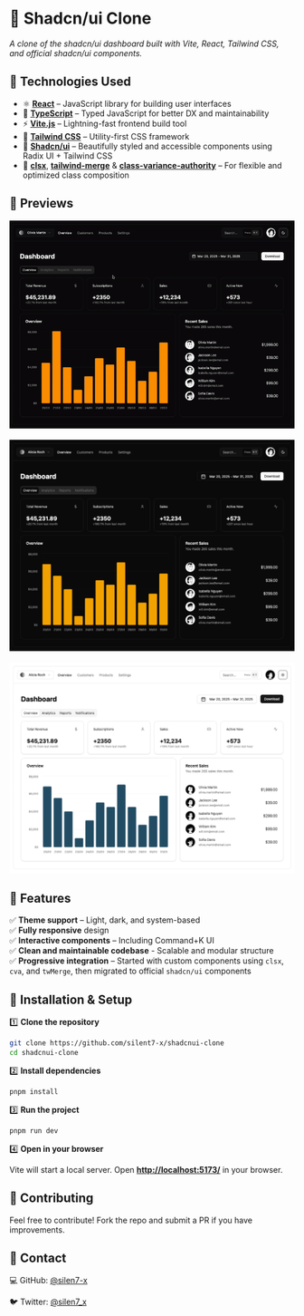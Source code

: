 # 🧩 Shadcn/ui Clone

_A clone of the shadcn/ui dashboard built with Vite, React, Tailwind CSS, and official shadcn/ui components._

## 🎨 Technologies Used

- ⚛️ **[React](https://reactjs.org/)** – JavaScript library for building user interfaces
- 🧠 **[TypeScript](https://www.typescriptlang.org/)** – Typed JavaScript for better DX and maintainability
- ⚡ **[Vite.js](https://vitejs.dev/)** – Lightning-fast frontend build tool
- 💨 **[Tailwind CSS](https://tailwindcss.com/)** – Utility-first CSS framework
- 🧱 **[Shadcn/ui](https://ui.shadcn.com/)** – Beautifully styled and accessible components using Radix UI + Tailwind CSS
- 🧠 **[clsx](https://github.com/lukeed/clsx)**, **[tailwind-merge](https://github.com/dcastil/tailwind-merge)** & **[class-variance-authority](https://cva.style/)** – For flexible and optimized class composition

## 📸 Previews

<p align="center">
  <img src="shadcnuiclone.gif" alt="shadcn/ui clone preview GIF">
  <br><br>
  <img src="shadcnuiclonedark.png" alt="shadcn/ui clone static preview dark">
  <br><br>
  <img src="shadcnuiclonelight.png" alt="shadcn/ui clone static preview light">
</p>

## 🚀 Features

✅ **Theme support** – Light, dark, and system-based  
✅ **Fully responsive** design  
✅ **Interactive components** – Including Command+K UI  
✅ **Clean and maintainable codebase** - Scalable and modular structure  
✅ **Progressive integration** – Started with custom components using `clsx`, `cva`, and `twMerge`, then migrated to official `shadcn/ui` components

## 🔧 Installation & Setup

1️⃣ **Clone the repository**

```sh
git clone https://github.com/silent7-x/shadcnui-clone
cd shadcnui-clone
```

2️⃣ **Install dependencies**

```sh
pnpm install
```

3️⃣ **Run the project**

```sh
pnpm run dev
```

4️⃣ **Open in your browser**

Vite will start a local server. Open **[http://localhost:5173/](http://localhost:5173/)** in your browser.

## 🌟 Contributing

Feel free to contribute! Fork the repo and submit a PR if you have improvements.

## 📩 Contact

💻 GitHub: [@silen7-x](https://github.com/silent7-x)

🐦 Twitter: [@silen7_x](https://x.com/silen7_x)
